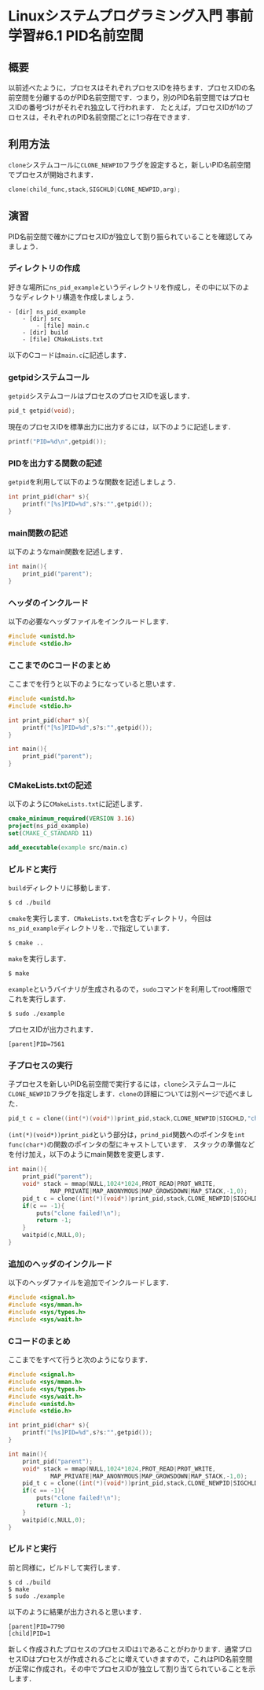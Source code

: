 # Linuxシステムプログラミング入門 事前学習#6.1 PID名前空間
## 概要
以前述べたように，プロセスはそれぞれプロセスIDを持ちます．プロセスIDの名前空間を分離するのがPID名前空間です．つまり，別のPID名前空間ではプロセスIDの番号づけがそれぞれ独立して行われます．
たとえば，プロセスIDが1のプロセスは，それぞれのPID名前空間ごとに1つ存在できます．
## 利用方法
`clone`システムコールに`CLONE_NEWPID`フラグを設定すると，新しいPID名前空間でプロセスが開始されます．
```c
clone(child_func,stack,SIGCHLD|CLONE_NEWPID,arg);
```
## 演習
PID名前空間で確かにプロセスIDが独立して割り振られていることを確認してみましょう．
### ディレクトリの作成
好きな場所に`ns_pid_example`というディレクトリを作成し，その中に以下のようなディレクトリ構造を作成しましょう．
```
- [dir] ns_pid_example
    - [dir] src
        - [file] main.c
    - [dir] build
    - [file] CMakeLists.txt
```
以下のCコードは`main.c`に記述します．
### getpidシステムコール
`getpid`システムコールはプロセスのプロセスIDを返します．
```c
pid_t getpid(void);
```
現在のプロセスIDを標準出力に出力するには，以下のように記述します．
```c
printf("PID=%d\n",getpid());
```
### PIDを出力する関数の記述
`getpid`を利用して以下のような関数を記述しましょう．
```c
int print_pid(char* s){
	printf("[%s]PID=%d",s?s:"",getpid());
}
```
### main関数の記述
以下のようなmain関数を記述します．
```c
int main(){
	print_pid("parent");
}
```
### ヘッダのインクルード
以下の必要なヘッダファイルをインクルードします．
```c
#include <unistd.h>
#include <stdio.h>
```
### ここまでのCコードのまとめ
ここまでを行うと以下のようになっていると思います．
```c
#include <unistd.h>
#include <stdio.h>

int print_pid(char* s){
	printf("[%s]PID=%d",s?s:"",getpid());
}

int main(){
	print_pid("parent");
}
```
### CMakeLists.txtの記述
以下のように`CMakeLists.txt`に記述します．
```cmake
cmake_minimum_required(VERSION 3.16)
project(ns_pid_example)
set(CMAKE_C_STANDARD 11)

add_executable(example src/main.c)
```
### ビルドと実行
`build`ディレクトリに移動します．
```
$ cd ./build
```
`cmake`を実行します．`CMakeLists.txt`を含むディレクトリ，今回は`ns_pid_example`ディレクトリを`..`で指定しています．
```
$ cmake ..
```
`make`を実行します．
```
$ make
```
`example`というバイナリが生成されるので，`sudo`コマンドを利用してroot権限でこれを実行します．
```
$ sudo ./example
```
プロセスIDが出力されます．
```
[parent]PID=7561
```
### 子プロセスの実行
子プロセスを新しいPID名前空間で実行するには，`clone`システムコールに`CLONE_NEWPID`フラグを指定します．`clone`の詳細については別ページで述べました．
```c
pid_t c = clone((int(*)(void*))print_pid,stack,CLONE_NEWPID|SIGCHLD,"child");
```
`(int(*)(void*))print_pid`という部分は，`prind_pid`関数へのポインタを`int func(char*)`の関数のポインタの型にキャストしています．
スタックの準備などを付け加え，以下のようにmain関数を変更します．
```c
int main(){
	print_pid("parent");
	void* stack = mmap(NULL,1024*1024,PROT_READ|PROT_WRITE,
            MAP_PRIVATE|MAP_ANONYMOUS|MAP_GROWSDOWN|MAP_STACK,-1,0);
	pid_t c = clone((int(*)(void*))print_pid,stack,CLONE_NEWPID|SIGCHLD,"child");
	if(c == -1){
		puts("clone failed!\n");
		return -1;
	}
	waitpid(c,NULL,0);
}
```
### 追加のヘッダのインクルード
以下のヘッダファイルを追加でインクルードします．
```c
#include <signal.h>
#include <sys/mman.h>
#include <sys/types.h>
#include <sys/wait.h>
```
### Cコードのまとめ
ここまでをすべて行うと次のようになります．
```c
#include <signal.h>
#include <sys/mman.h>
#include <sys/types.h>
#include <sys/wait.h>
#include <unistd.h>
#include <stdio.h>

int print_pid(char* s){
	printf("[%s]PID=%d",s?s:"",getpid());
}

int main(){
	print_pid("parent");
	void* stack = mmap(NULL,1024*1024,PROT_READ|PROT_WRITE,
            MAP_PRIVATE|MAP_ANONYMOUS|MAP_GROWSDOWN|MAP_STACK,-1,0);
	pid_t c = clone((int(*)(void*))print_pid,stack,CLONE_NEWPID|SIGCHLD,"child");
	if(c == -1){
		puts("clone failed!\n");
		return -1;
	}
	waitpid(c,NULL,0);
}
```
### ビルドと実行
前と同様に，ビルドして実行します．
```
$ cd ./build
$ make
$ sudo ./example
```
以下のように結果が出力されると思います．
```
[parent]PID=7790
[child]PID=1
```
新しく作成されたプロセスのプロセスIDは`1`であることがわかります．通常プロセスIDはプロセスが作成されるごとに増えていきますので，これはPID名前空間が正常に作成され，その中でプロセスIDが独立して割り当てられていることを示します．
